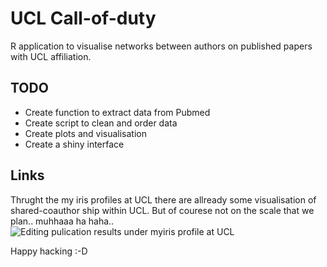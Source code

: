 # UCL Call-of-duty
R application to visualise networks between authors on published papers with UCL affiliation.

## TODO
* Create function to extract data from Pubmed
* Create script to clean and order data
* Create plots and visualisation
* Create a shiny interface

## Links
Thrught the my iris profiles at UCL there are allready some visualisation of shared-coauthor ship within UCL. But of courese not on the scale that we plan.. muhhaaa ha haha..
![Editing pulication results under myiris profile at UCL](/images/co-authorships_at_ucl.png)

Happy hacking :-D
